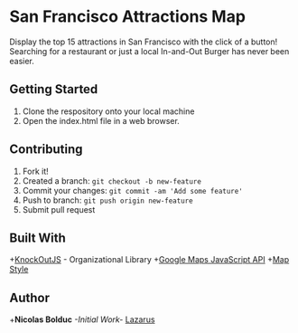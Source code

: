# San Francisco Attractions Map

Display the top 15 attractions in San Francisco with the click of a button! Searching for a restaurant or just a local In-and-Out Burger has never been easier. 


## Getting Started

1. Clone the respository onto your local machine
2. Open the index.html file in a web browser.

## Contributing

1. Fork it!
2. Created a branch: `git checkout -b new-feature`
3. Commit your changes: `git commit -am 'Add some feature'`
4. Push to branch: `git push origin new-feature`
5. Submit pull request

## Built With

+[KnockOutJS](http://knockoutjs.com/) - Organizational Library
+[Google Maps JavaScript API](https://developers.google.com/maps/documentation/javascript/)
+[Map Style](https://snazzymaps.com/)

## Author

+**Nicolas Bolduc** _-Initial Work-_ [Lazarus](https://github.com/lazarus432)

